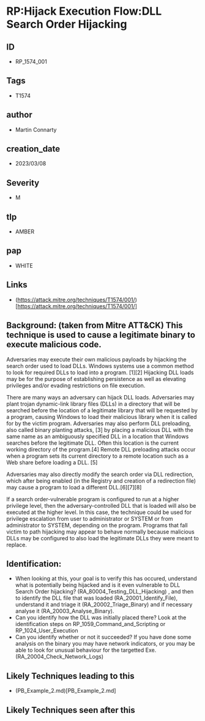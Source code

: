 # RP:Hijack Execution Flow:DLL Search Order Hijacking

## ID
- RP_1574_001

## Tags
- T1574

## author
- Martin Connarty
## creation_date
- 2023/03/08

## Severity
- M 

## tlp
- AMBER 

## pap
- WHITE  

## Links
- (https://attack.mitre.org/techniques/T1574/001/)[https://attack.mitre.org/techniques/T1574/001/]

## Background: (taken from Mitre ATT&CK) This technique is used to cause a legitimate binary to execute malicious code. 

Adversaries may execute their own malicious payloads by hijacking the search order used to load DLLs. Windows systems use a common method to look for required DLLs to load into a program. [1][2] Hijacking DLL loads may be for the purpose of establishing persistence as well as elevating privileges and/or evading restrictions on file execution.

There are many ways an adversary can hijack DLL loads. Adversaries may plant trojan dynamic-link library files (DLLs) in a directory that will be searched before the location of a legitimate library that will be requested by a program, causing Windows to load their malicious library when it is called for by the victim program. Adversaries may also perform DLL preloading, also called binary planting attacks, [3] by placing a malicious DLL with the same name as an ambiguously specified DLL in a location that Windows searches before the legitimate DLL. Often this location is the current working directory of the program.[4] Remote DLL preloading attacks occur when a program sets its current directory to a remote location such as a Web share before loading a DLL. [5]

Adversaries may also directly modify the search order via DLL redirection, which after being enabled (in the Registry and creation of a redirection file) may cause a program to load a different DLL.[6][7][8]

If a search order-vulnerable program is configured to run at a higher privilege level, then the adversary-controlled DLL that is loaded will also be executed at the higher level. In this case, the technique could be used for privilege escalation from user to administrator or SYSTEM or from administrator to SYSTEM, depending on the program. Programs that fall victim to path hijacking may appear to behave normally because malicious DLLs may be configured to also load the legitimate DLLs they were meant to replace.
    
## Identification:
   
- When looking at this, your goal is to verify this has occured, understand what is potentially being hijacked and is it even vulnerable to DLL Search Order hijacking? (RA_80004_Testing_DLL_Hijacking) , and then to identify the DLL file that was loaded (RA_20001_Identify_File), understand it and triage it (RA_20002_Triage_Binary) and if necessary analyse it (RA_20003_Analyse_Binary). 
- Can you identify how the DLL was initially placed there? Look at the identification steps on RP_1059_Command_and_Scripting or RP_1024_User_Execution
- Can you identify whether or not it succeeded? If you have done some analysis on the binary you may have network indicators, or you may be able to look for unusual behaviour for the targetted Exe. (RA_20004_Check_Network_Logs)
    
## Likely Techniques leading to this

- (PB_Example_2.md)[PB_Example_2.md]

## Likely Techniques seen after this
